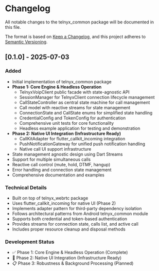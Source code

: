 # Changelog

All notable changes to the telnyx_common package will be documented in this file.

The format is based on [Keep a Changelog](https://keepachangelog.com/en/1.0.0/),
and this project adheres to [Semantic Versioning](https://semver.org/spec/v2.0.0.html).

## [0.1.0] - 2025-07-03

### Added
- Initial implementation of telnyx_common package
- **Phase 1: Core Engine & Headless Operation**
  - TelnyxVoipClient public facade with state-agnostic API
  - SessionManager for TelnyxClient connection lifecycle management
  - CallStateController as central state machine for call management
  - Call model with reactive streams for state management
  - ConnectionState and CallState enums for simplified state handling
  - CredentialConfig and TokenConfig for authentication
  - Comprehensive unit tests for core functionality
  - Headless example application for testing and demonstration
- **Phase 2: Native UI Integration (Infrastructure Ready)**
  - CallKitAdapter for flutter_callkit_incoming integration
  - PushNotificationGateway for unified push notification handling
  - Native call UI support infrastructure
- State management agnostic design using Dart Streams
- Support for multiple simultaneous calls
- Reactive call control (mute, hold, DTMF, hangup)
- Error handling and connection state management
- Comprehensive documentation and examples

### Technical Details
- Built on top of telnyx_webrtc package
- Uses flutter_callkit_incoming for native UI (Phase 2)
- Implements adapter pattern for third-party dependency isolation
- Follows architectural patterns from Android telnyx_common module
- Supports both credential and token-based authentication
- Provides streams for connection state, calls list, and active call
- Includes proper resource cleanup and disposal methods

### Development Status
- ✅ Phase 1: Core Engine & Headless Operation (Complete)
- 🚧 Phase 2: Native UI Integration (Infrastructure Ready)
- 📋 Phase 3: Robustness & Background Processing (Planned)